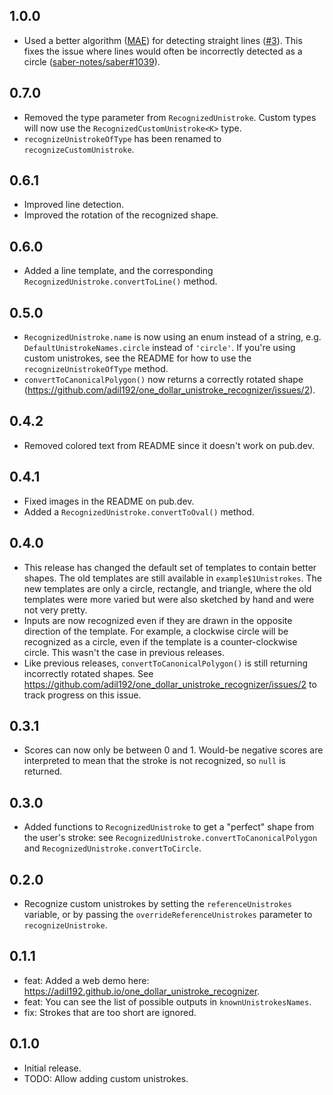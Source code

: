 ## 1.0.0

* Used a better algorithm ([MAE](https://en.m.wikipedia.org/wiki/Mean_absolute_error))
  for detecting straight lines ([#3](https://github.com/adil192/one_dollar_unistroke_recognizer/pull/3)).
  This fixes the issue where lines would often be incorrectly detected as a circle
  ([saber-notes/saber#1039](https://github.com/saber-notes/saber/issues/1039)).

## 0.7.0

* Removed the type parameter from `RecognizedUnistroke`. Custom types will now use the `RecognizedCustomUnistroke<K>` type.
* `recognizeUnistrokeOfType` has been renamed to `recognizeCustomUnistroke`.

## 0.6.1

* Improved line detection.
* Improved the rotation of the recognized shape.

## 0.6.0

* Added a line template, and the corresponding `RecognizedUnistroke.convertToLine()` method.

## 0.5.0

* `RecognizedUnistroke.name` is now using an enum instead of a string, e.g. `DefaultUnistrokeNames.circle` instead of `'circle'`. If you're using custom unistrokes, see the README for how to use the `recognizeUnistrokeOfType` method.
* `convertToCanonicalPolygon()` now returns a correctly rotated shape (https://github.com/adil192/one_dollar_unistroke_recognizer/issues/2).

## 0.4.2

* Removed colored text from README since it doesn't work on pub.dev.

## 0.4.1

* Fixed images in the README on pub.dev.
* Added a `RecognizedUnistroke.convertToOval()` method.

## 0.4.0

* This release has changed the default set of templates to contain better shapes. The old templates are still available in `example$1Unistrokes`. The new templates are only a circle, rectangle, and triangle, where the old templates were more varied but were also sketched by hand and were not very pretty.
* Inputs are now recognized even if they are drawn in the opposite direction of the template. For example, a clockwise circle will be recognized as a circle, even if the template is a counter-clockwise circle. This wasn't the case in previous releases.
* Like previous releases, `convertToCanonicalPolygon()` is still returning incorrectly rotated shapes. See https://github.com/adil192/one_dollar_unistroke_recognizer/issues/2 to track progress on this issue.

## 0.3.1

* Scores can now only be between 0 and 1. Would-be negative scores are interpreted to mean that the stroke is not recognized, so `null` is returned.

## 0.3.0

* Added functions to `RecognizedUnistroke` to get a "perfect" shape from the user's stroke: see `RecognizedUnistroke.convertToCanonicalPolygon` and `RecognizedUnistroke.convertToCircle`.

## 0.2.0

* Recognize custom unistrokes by setting the `referenceUnistrokes` variable, or by passing the `overrideReferenceUnistrokes` parameter to `recognizeUnistroke`.

## 0.1.1

* feat: Added a web demo here: https://adil192.github.io/one_dollar_unistroke_recognizer.
* feat: You can see the list of possible outputs in `knownUnistrokesNames`.
* fix: Strokes that are too short are ignored.

## 0.1.0

* Initial release.
* TODO: Allow adding custom unistrokes.
